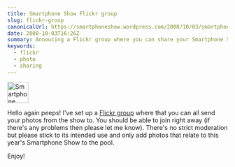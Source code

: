 ```yaml
---
title: Smartphone Show Flickr group
slug: flickr-group
canonicalUrl: https://smartphoneshow.wordpress.com/2008/10/03/smartphone-show-flickr-group/
date: 2008-10-03T16:26Z
summary: Annoucing a Flickr group where you can share your Smartphone Show photos
keywords:
  - flickr
  - photo
  - sharing
---
```

<img alt="Smartphone Show Flickr group icon" src="/media/smartphone-show-2008/sps_logo_1.jpg" width="48" height="48" class="inset-img">

Hello again peeps! I've set up a [Flickr group](https://www.flickr.com/groups/smartphone_show_2008/) where that you can all send your photos from the show to. You should be able to join right away (if there's any problems then please let me know). There's no strict moderation but please stick to its intended use and only add photos that relate to this year's Smartphone Show to the pool.

Enjoy!
